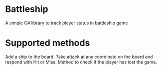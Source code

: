 # Battleship
A simple C# library to track player status in battleship game 

# Supported methods
Add a ship to the board.
Take attack at any coordinate on the board and respond with Hit or Miss.
Method to check if the player has lost the game.

